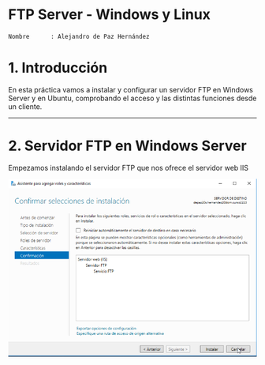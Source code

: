 # FTP Server - Windows y Linux

```
Nombre      : Alejandro de Paz Hernández
```

# 1. Introducción

En esta práctica vamos a instalar y configurar un servidor FTP en Windows Server y en Ubuntu, comprobando el acceso y las distintas funciones desde un cliente.

---

# 2. Servidor FTP en Windows Server

Empezamos instalando el servidor FTP que nos ofrece el servidor web IIS

![](img/1.png)